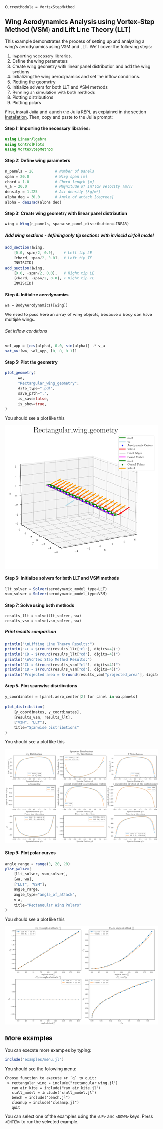 ```@meta
CurrentModule = VortexStepMethod
```

## Wing Aerodynamics Analysis using Vortex-Step Method (VSM) and Lift Line Theory (LLT)
This example demonstrates the process of setting up and analyzing a wing's aerodynamics using VSM and LLT. We'll cover the following steps:
1. Importing necessary libraries.
2. Define the wing parameters
3. Create wing geometry with linear panel distribution and add the wing sections
4. Initializing the wing aerodynamics and set the inflow conditions.
5. Plotting the geometry
6. Initialize solvers for both LLT and VSM methods
7. Running an simulation with both methods
8. Plotting distributions
9. Plotting polars

First, install Julia and launch the Julia REPL as explained in the section [Installation](@ref). Then, copy and paste to the Julia prompt:

#### Step 1: Importing the necessary libraries:
```julia
using LinearAlgebra
using ControlPlots
using VortexStepMethod
```

#### Step 2: Define wing parameters
```julia
n_panels = 20          # Number of panels
span = 20.0            # Wing span [m]
chord = 1.0            # Chord length [m]
v_a = 20.0             # Magnitude of inflow velocity [m/s]
density = 1.225        # Air density [kg/m³]
alpha_deg = 30.0       # Angle of attack [degrees]
alpha = deg2rad(alpha_deg)
```

#### Step 3: Create wing geometry with linear panel distribution
```julia
wing = Wing(n_panels, spanwise_panel_distribution=LINEAR)
```

##### Add wing sections - defining only tip sections with inviscid airfoil model
```julia
add_section!(wing, 
    [0.0, span/2, 0.0],    # Left tip LE 
    [chord, span/2, 0.0],  # Left tip TE
    INVISCID)
add_section!(wing, 
    [0.0, -span/2, 0.0],   # Right tip LE
    [chord, -span/2, 0.0], # Right tip TE
    INVISCID)
```

#### Step 4: Initialize aerodynamics
```
wa = BodyAerodynamics([wing])
```
We need to pass here an array of wing objects, because a body can have multiple wings.

###### Set inflow conditions
```julia
vel_app = [cos(alpha), 0.0, sin(alpha)] .* v_a
set_va!(wa, vel_app, [0, 0, 0.1])
```
#### Step 5: Plot the geometry
```julia
plot_geometry(
      wa,
      "Rectangular_wing_geometry";
      data_type=".pdf",
      save_path=".",
      is_save=false,
      is_show=true,
)
```
You should see a plot like this:

![Rectangular Wing](RectangularWing.png)

#### Step 6: Initialize solvers for both LLT and VSM methods
```julia
llt_solver = Solver(aerodynamic_model_type=LLT)
vsm_solver = Solver(aerodynamic_model_type=VSM)
```

#### Step 7: Solve using both methods
```
results_llt = solve(llt_solver, wa)
results_vsm = solve(vsm_solver, wa)
```

##### Print results comparison
```julia
println("\nLifting Line Theory Results:")
println("CL = $(round(results_llt["cl"], digits=4))")
println("CD = $(round(results_llt["cd"], digits=4))")
println("\nVortex Step Method Results:")
println("CL = $(round(results_vsm["cl"], digits=4))")
println("CD = $(round(results_vsm["cd"], digits=4))")
println("Projected area = $(round(results_vsm["projected_area"], digits=4)) m²")
```

#### Step 8: Plot spanwise distributions
```julia
y_coordinates = [panel.aero_center[2] for panel in wa.panels]

plot_distribution(
    [y_coordinates, y_coordinates],
    [results_vsm, results_llt],
    ["VSM", "LLT"],
    title="Spanwise Distributions"
)
```
You should see a plot like this:

![Spanwise Distributions](SpanwiseDistributions.png)

#### Step 9: Plot polar curves
```julia
angle_range = range(0, 20, 20)
plot_polars(
    [llt_solver, vsm_solver],
    [wa, wa],
    ["LLT", "VSM"];
    angle_range,
    angle_type="angle_of_attack",
    v_a,
    title="Rectangular Wing Polars"
)
```
You should see a plot like this:

![Polars](Polars.png)

## More examples
You can execute more examples by typing:
```julia
include("examples/menu.jl")
```
You should see the following menu:
```
Choose function to execute or `q` to quit: 
 > rectangular_wing = include("rectangular_wing.jl")
   ram_air_kite = include("ram_air_kite.jl")
   stall_model = include("stall_model.jl")
   bench = include("bench.jl")
   cleanup = include("cleanup.jl")
   quit
```
You can select one of the examples using the `<UP>` and `<DOWN>` keys. Press `<ENTER>` to run the selected example.